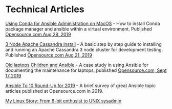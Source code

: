# Technical Articles

[Using Conda for Ansible Administration on MacOS](https://github.com/waverunner/articles/blob/master/condaAnsible.md) - How to install Conda package manager and ansible within a virtual environment.
Published [Opensource.com Aug 28, 2019](https://opensource.com/article/19/8/using-conda-ansible-administration-macos)

[3 Node Apache Cassandra install](https://github.com/waverunner/articles/blob/master/cassandra3node.md) - A basic step
by step guide to installing and running an Apache Cassandra 3 node cluster for development testing. Published
[Opensource.com Aug 21, 2019](https://opensource.com/article/19/8/how-set-apache-cassandra-cluster)

[Old laptops Children and Ansible](https://github.com/waverunner/articles/blob/master/kidslaptop.md) - A case study in using Ansible for documenting the maintenance for laptops, published [Opensource.com, Sept 17 2019](https://opensource.com/article/19/9/ansible-documentation-kids-laptops)

[Ansible To 10 Round-Up for 2019](https://github.com/waverunner/articles/blob/master/AnsibleRoundup.md) - A brief survey of great Ansible topic articles published at Opensource.com in 2019.

[My Linux Story: From 8-bit enthusist to UNIX sysadmin](https://github.com/waverunner/articles/blob/master/MyLinux.md)
